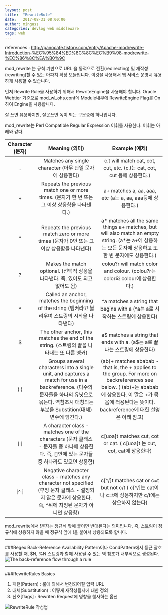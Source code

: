 ```yaml
---
layout: post
title:  "RewriteRule"
date:   2017-08-31 08:00:00
author: minguss
categories: devlog web middleware
tags: web
---
```


references : http://panocafe.tistory.com/entry/Apache-modrewrite-Introduction-%EC%95%84%ED%8C%8C%EC%B9%98-modrewrite-%EC%86%8C%EA%B0%9C

mod_rewrite 는 규칙 기반으로 URL 을 동적으로 전환(redirecting) 및 재작성(rewriting)할 수 있는 아파치 확장 모듈입니다. 이것을 사용해서 웹 서비스 운영시 유용하게 사용할 수 있습니다.

먼저 Rewrite Rule을 사용하기 위해서 RewriteEngine을 사용해야 합니다. Oracle Webtier 기준으로 mod_wl_ohs.conf에 Module내부에 RewriteEngine Flag를 On하여 Engine을 사용합니다.

잘 쓰면 유용하지만, 잘못쓰면 독이 되는 구문중에 하나입니다.  

mod_rewrite는 Perl Compatible Regular Expression 어휘를 사용한다.  어휘는 아래와 같다.

| Character (문자) |                                                                                           Meaning (의미)                                                                                          |                                                                                                Example (예제)                                                                                               |
|:----------------:|:-------------------------------------------------------------------------------------------------------------------------------------------------------------------------------------------------:|:-----------------------------------------------------------------------------------------------------------------------------------------------------------------------------------------------------------:|
|         .        |                                                                      Matches any single character (아무 단일 문자에 상응한다)                                                                     |                                                                   c.t will match cat, cot, cut, etc. (c.t는 cat, cot, cut 등에 상응한다.)                                                                   |
|         +        |                                                    Repeats the previous match one or more times. (문자가 한 번 또는 그 이상 상응함을 나타낸다.)                                                   |                                                                          a+ matches a, aa, aaa, etc (a는 a, aa, aaa등에 상응한다.)                                                                          |
|         *        |                                                     Repeats the previous match zero or more times (문자가 0번 또는 그 이상 상응함을 나타낸다)                                                     |                             a* matches all the same things a+ matches, but will also match an empty string. (a*는 a+에 상응하는 모든 문자에 상응하고 또한 빈 문자에도 상응한다.)                            |
|         ?        |                                                           Makes the match optional. (선택적 상응을 나타낸다. 즉, 있어도 되고 없어도 됨)                                                           |                                                                 colou?r will match color and colour. (colou?r는 color와 colour에 상응한다.)                                                                 |
|         ^        |                                                 Called an anchor, matches the beginning of the string (앵커라고 불리우며 스트링의 시작을 나타낸다)                                                |                                                                 ^a matches a string that begins with a (^a는 a로 시작하는 스트링에 상응한다)                                                                |
|         $        |                                                    The other anchor, this matches the end of the string. (스트링의 끝을 나타내는 또 다른 앵커)                                                    |                                                                  a$ matches a string that ends with a. (a$는 a로 끝나는 스트링에 상응한다)                                                                  |
|        ( )       | Groups several characters into a single unit, and captures a match for use in a backreference. (다수의 문자들을 하나의 유닛으로 묶는다. 역참조시 매칭되는 부분을 Substition(대체) 변수에 담긴다.) | (ab)+ matches ababab - that is, the + applies to the group. For more on backreferences see below. ( (ab)+는 ababab에 상응한다. 이 말은 +가 묶음에 적용된다는 뜻이다. backreference에 대한 설명은 아래 참고) |
|        [ ]       |                           A character class - matches one of the characters (문자 클래스 - 문자들 중 하나에 상응한다. 즉, []안에 있는 문자들 중 하나라도 있으면 상응함)                           |                                                                   c[uoa]t matches cut, cot or cat. ( c[uoa]t 는 cut, cot, cat에 상응한다)                                                                   |
|       [^ ]       |                      Negative character class - matches any character not specified (부정 문자 클래스 - 설정되지 않은 문자에 상응한다. 즉, ^뒤에 지정된 문자가 아니면 상응함)                     |                                                      c[^/]t matches cat or c=t but not c/t ( c[^/]는 cat이나 c=t에 상응하지만 c/t에는 상으하지 않는다)                                                      |

    
mod_rewrite에서 !문자는 정규식 앞에 붙이면 반대된다는 의미입니다. 즉, 스트링이 정규식에 상응하지 않을 때 정규식 앞에 !을 붙여서 상응되도록 합니다.  

---
###Regex Back-Reference Availability
Pattern이나 CondPattern에서 둥근 괄호를 사용할 때, $N, %N 스트링과 함께 사용될 수 있는 역 참조가 내부적으로 생성된다.  
![The back-reference flow through a rule](http://httpd.apache.org/docs/2.4/en/images/rewrite_backreferences.png)  

---
###RewriteRules Basics
1. 패턴(Pattern) : 룰에 의해서 변경되어질 입력 URL
2. 대체(Substitution) : 어떻게 재작성될지에 대한 정의
3. 신호[flags] : Rewriten Request에 영향을 행사하는 옵션  

![RewriteRule 작성법](http://cfile27.uf.tistory.com/image/01579E335072C7F1270469)